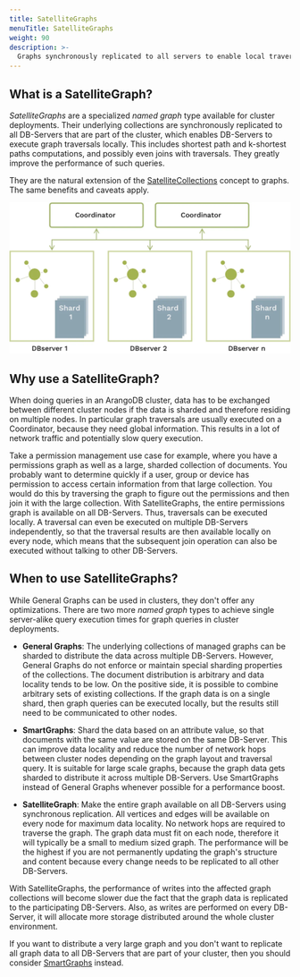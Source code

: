```yaml
---
title: SatelliteGraphs
menuTitle: SatelliteGraphs
weight: 90
description: >-
  Graphs synchronously replicated to all servers to enable local traversals
---
```

## What is a SatelliteGraph?

_SatelliteGraphs_ are a specialized _named graph_ type available for cluster
deployments. Their underlying collections are synchronously replicated to all
DB-Servers that are part of the cluster, which enables DB-Servers to execute
graph traversals locally. This includes shortest path and k-shortest paths
computations, and possibly even joins with traversals. They greatly improve
the performance of such queries.

They are the natural extension of the [SatelliteCollections](../../develop/satellitecollections.md)
concept to graphs. The same benefits and caveats apply.

![ArangoDB SatelliteGraphs](../../../images/SatelliteGraphs.webp)

## Why use a SatelliteGraph?

When doing queries in an ArangoDB cluster, data has to be exchanged between
different cluster nodes if the data is sharded and therefore residing
on multiple nodes. In particular graph traversals are usually executed on a
Coordinator, because they need global information. This results in a lot of
network traffic and potentially slow query execution.

Take a permission management use case for example, where you have a permissions
graph as well as a large, sharded collection of documents. You probably want to
determine quickly if a user, group or device has permission to access certain
information from that large collection. You would do this by traversing the
graph to figure out the permissions and then join it with the large collection.
With SatelliteGraphs, the entire permissions graph is available on all
DB-Servers. Thus, traversals can be executed locally. A traversal can even be
executed on multiple DB-Servers independently, so that the traversal results
are then available locally on every node, which means that the subsequent join
operation can also be executed without talking to other DB-Servers.

## When to use SatelliteGraphs?

While General Graphs can be used in clusters, they don't offer any optimizations.
There are two more _named graph_ types to achieve single server-alike query
execution times for graph queries in cluster deployments.

- **General Graphs**:
  The underlying collections of managed graphs can be sharded to distribute the
  data across multiple DB-Servers. However, General Graphs do not enforce or
  maintain special sharding properties of the collections. The document
  distribution is arbitrary and data locality tends to be low. On the positive
  side, it is possible to combine arbitrary sets of existing collections.
  If the graph data is on a single shard, then graph queries can be executed
  locally, but the results still need to be communicated to other nodes.

- **SmartGraphs**:
  Shard the data based on an attribute value, so that documents with the same
  value are stored on the same DB-Server. This can improve data locality and
  reduce the number of network hops between cluster nodes depending on the
  graph layout and traversal query. It is suitable for large scale graphs,
  because the graph data gets sharded to distribute it across multiple
  DB-Servers. Use SmartGraphs instead of General Graphs whenever possible for
  a performance boost.

- **SatelliteGraph**:
  Make the entire graph available on all DB-Servers using synchronous
  replication. All vertices and edges will be available on every node for
  maximum data locality. No network hops are required to traverse the graph.
  The graph data must fit on each node, therefore it will typically be a small
  to medium sized graph. The performance will be the highest if you are not
  permanently updating the graph's structure and content because every change
  needs to be replicated to all other DB-Servers.

With SatelliteGraphs, the performance of writes into the affected graph collections
will become slower due the fact that the graph data is replicated to the
participating DB-Servers. Also, as writes are performed on every DB-Server, it
will allocate more storage distributed around the whole cluster environment.

If you want to distribute a very large graph and you don't want to replicate
all graph data to all DB-Servers that are part of your cluster, then you should
consider [SmartGraphs](../smartgraphs/_index.md) instead.
